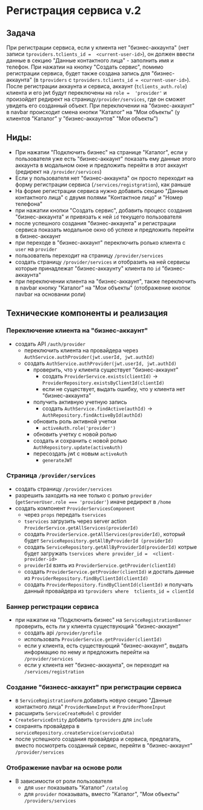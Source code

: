 # Регистрация сервиса v.2

## Задача
При регистрации сервиса, если у клиента нет "бизнес-аккаунта" (нет записи `tproviders.tclients_id = 
<current-user-id>`), он должен ввести данные в секцию "Данные контактного лица" - заполнить имя и телефон.
При нажатии на кнопку "Создать сервис", помимо регистрации сервиса, будет также создана запись для "бизнес-аккаунта" (в `tproviders`
c `tproviders.tclients_id = <current-user-id>`).
После регистрации аккаунта и сервиса, аккаунт (`tclients_auth.role`) клиента и его jwt будут переключены на `role = 
'provider'` и произойдет редирект на страницу`/provider/services`, где он сможет увидеть его созданный объект.
При переключении на "бизнес-аккаунт" в navbar происходит смена кнопки "Каталог" на "Мои объекты" (у клиентов 
"Каталог" у "бизнес-аккаунтов" "Мои объекты")

## Ниды:
- При нажатии "Подключить бизнес" на странице "Каталог", если у пользователя уже есть "бизнес-аккаунт" показать ему 
  данные этого аккаунта в модальном окне и предложить перейти в этот аккаунт (редирект на `/provider/services`)
- Если у пользователя нет "бизнес-аккаунта" он просто переходит на форму регистрации сервиса 
  (`/services/registgration`), как раньше
- На форме регистрации сервиса нужно добавить секцию "Данные контактного лица" с двумя полями "Контактное лицо" и 
  "Номер телефона"
- при нажатии кнопки "Создать сервис", добавить процесс создания "бизнес-аккаунта" и привязать к ней `id` текущего 
  пользователя
- после успешного создания "бизнес-аккаунта" и регистрации сервиса показать модальное окно об успехе и предложить 
  перейти в бизнес-аккаунт
- при переходе в "бизнес-аккаунт" переключить ролько клиента с `user` на `provider`
- пользователь переходит на страницу `/provider/services`
- создать страницу `/provider/services` и отобразить на ней сервисы которые принадлежат "бизнес-аккаунту" клиента 
  по `id` "бизнес-аккаунта"
- при переключении клиента на "бизнес-аккаунт", также переключить в navbar кнопку "Каталог" на "Мои объекты" 
  (отображение кнопок navbar на основании роли)

## Технические компоненты и реализация

### Переключение клиента на "бизнес-аккаунт"
- создать API `/auth/provider`
  - переключить клиента на провайдера через `AuthService.authProvider(jwt.userId, jwt.authId)`
  - создать `AuthService.authProvider(jwt.userId, jwt.authId)`
    - проверить, что у клиента существует "бизнес-аккаунт"
      - создать `ProviderService.exists(clientId)` -> `ProviderRepository.existsByClientId(clientId)`
      - если не существует, выдать ошибку, что у клиента нет "бизнес-аккаунта"
    - получить активную учетную запись
      - создать `AuthService.findActive(authId)` -> `AuthRepository.findActiveById(authId)`
    - обновить роль активной учетки 
      - `activeAuth.role('provider')`
    - обновить учетку с новой ролью
    - создать и сохранить с новой ролью `AuthRepository.update(activeAuth)`
    - пересоздать jwt с новым `activeAuth`
      - `generateJWT`

### Страница `/provider/services`
- создать страницу `/provider/services`
- разрешить заходить на нее только с ролью `provider` (`getServerUser.role === 'provider'`) иначе редирект в `/home`
- создать компонент `ProviderServicesComponent`
  - через `props` передать `tservices`
  - `tservices` загрузить через server action `ProviderService.getAllServices(providerId)`
  - создать `ProviderService.getAllServices(providerId)`, который будет `ServiceRepository.getAllByProviderId
  (providerId)`
  - создать `ServiceRepository.getAllByProviderId(providerId)` котрые будет загружать `tservices where provider_id = 
  <client-provider-id>`
  - `providerId` взять из `ProviderService.getProvider(clientId)`
  - создать `ProviderService.getProvider(clientId)` и достать данные из `ProviderRepository.findByClientId(clientId)`
  - создать `ProviderRepository.findByClientId(clientId)` и получать данный провайдера из `tproviders where 
  tclients_id = clientId`

### Баннер регистрации сервиса  

- при нажатии на "Подключить бизнес" на `ServiceRegistrationBanner` проверить, есть ли у клиента существующий 
  "бизнес-аккаунт"
  - создать api `/provider/profile`
  - использовать `ProviderService.getProvider(clientId)`
  - если у клиента, есть существующий "бизнес-аккаунт", выдать информацию по нему и предложить перейти на `/provider/services`
  - если у клиента нет "бизнес-аккаунта", он переходит на `/services/registration`

### Создание "бизнесс-аккаунт" при регистрации сервиса

- в `ServiceRegistrationForm` добавить новую секцию "Данные контактного лица" `ProviderNameInput` и `ProviderPhoneInput`
- расширить `ServiceCreateModel` с provider
- `CreateServiceEntity` добавить `tproviders` для `include`
- сохранять провайдера в `serviceRepository.createService(serviceData)`
- после успешного создания провайдера и сервиса, предлагать, вместо посмотреть созданный сервис, перейти в 
  "бизнес-аккаунт" `/provider/services`

### Отображение navbar на основе роли

- В зависимости от роли пользователя 
  - для `user` показывать "Каталог" `/catalog`
  - для `provider` показывать, вместо "Каталог", "Мои объекты" `/providers/services`